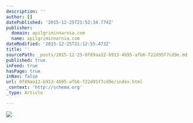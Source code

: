 ```yaml
---
description: ''
author: []
datePublished: '2015-12-25T21:52:34.774Z'
publisher:
  domain: apilgriminnarnia.com
  name: apilgriminnarnia.com
dateModified: '2015-12-25T21:12:55.473Z'
title: ''
sourcePath: _posts/2015-12-25-0f89aa12-b913-4b95-afb6-f22d95f7cd9e.md
published: true
inFeed: true
hasPage: true
inNav: false
url: 0f89aa12-b913-4b95-afb6-f22d95f7cd9e/index.html
_context: 'http://schema.org'
_type: Article

---
```

![](http://apilgriminnarnia.wordpress.com/wp-content/themes/pub/twentyten/images/headers/path.jpg?m=1354156339g)